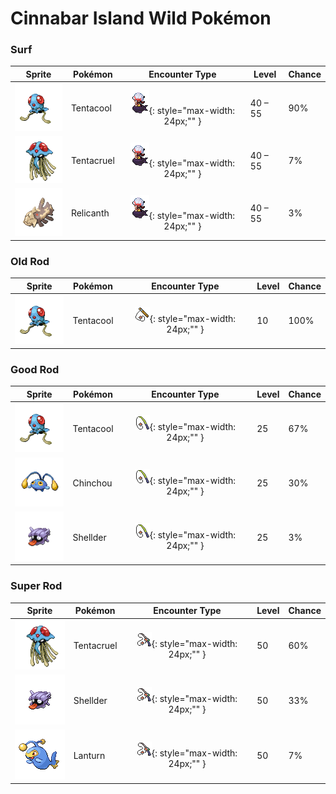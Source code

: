 # Cinnabar Island Wild Pokémon

### Surf

| Sprite | Pokémon | Encounter Type | Level | Chance |
|:------:|---------|:--------------:|-------|--------|
| ![Tentacool](../../assets/sprites/tentacool/front.gif "Tentacool") | Tentacool | ![Surf](../../assets/encounter_types/surf.png "Surf"){: style="max-width: 24px;"" } | 40 – 55 | 90% |
| ![Tentacruel](../../assets/sprites/tentacruel/front.gif "Tentacruel") | Tentacruel | ![Surf](../../assets/encounter_types/surf.png "Surf"){: style="max-width: 24px;"" } | 40 – 55 | 7% |
| ![Relicanth](../../assets/sprites/relicanth/front.gif "Relicanth") | Relicanth | ![Surf](../../assets/encounter_types/surf.png "Surf"){: style="max-width: 24px;"" } | 40 – 55 | 3% |

### Old Rod

| Sprite | Pokémon | Encounter Type | Level | Chance |
|:------:|---------|:--------------:|-------|--------|
| ![Tentacool](../../assets/sprites/tentacool/front.gif "Tentacool") | Tentacool | ![Old Rod](../../assets/encounter_types/old_rod.png "Old Rod"){: style="max-width: 24px;"" } | 10 | 100% |

### Good Rod

| Sprite | Pokémon | Encounter Type | Level | Chance |
|:------:|---------|:--------------:|-------|--------|
| ![Tentacool](../../assets/sprites/tentacool/front.gif "Tentacool") | Tentacool | ![Good Rod](../../assets/encounter_types/good_rod.png "Good Rod"){: style="max-width: 24px;"" } | 25 | 67% |
| ![Chinchou](../../assets/sprites/chinchou/front.gif "Chinchou") | Chinchou | ![Good Rod](../../assets/encounter_types/good_rod.png "Good Rod"){: style="max-width: 24px;"" } | 25 | 30% |
| ![Shellder](../../assets/sprites/shellder/front.gif "Shellder") | Shellder | ![Good Rod](../../assets/encounter_types/good_rod.png "Good Rod"){: style="max-width: 24px;"" } | 25 | 3% |

### Super Rod

| Sprite | Pokémon | Encounter Type | Level | Chance |
|:------:|---------|:--------------:|-------|--------|
| ![Tentacruel](../../assets/sprites/tentacruel/front.gif "Tentacruel") | Tentacruel | ![Super Rod](../../assets/encounter_types/super_rod.png "Super Rod"){: style="max-width: 24px;"" } | 50 | 60% |
| ![Shellder](../../assets/sprites/shellder/front.gif "Shellder") | Shellder | ![Super Rod](../../assets/encounter_types/super_rod.png "Super Rod"){: style="max-width: 24px;"" } | 50 | 33% |
| ![Lanturn](../../assets/sprites/lanturn/front.gif "Lanturn") | Lanturn | ![Super Rod](../../assets/encounter_types/super_rod.png "Super Rod"){: style="max-width: 24px;"" } | 50 | 7% |

